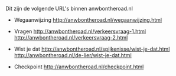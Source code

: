 Dit zijn de volgende URL's binnen anwbontheroad.nl

- Wegaanwijzing
http://anwbontheroad.nl/wegaanwijzing.html

- Vragen
http://anwbontheroad.nl/verkeersvraag-1.html
http://anwbontheroad.nl/verkeersvraag-2.html

- Wist je dat
http://anwbontheroad.nl/spijkenisse/wist-je-dat.html
http://anwbontheroad.nl/de-lier/wist-je-dat.html

- Checkpoint
http://anwbontheroad.nl/checkpoint.html